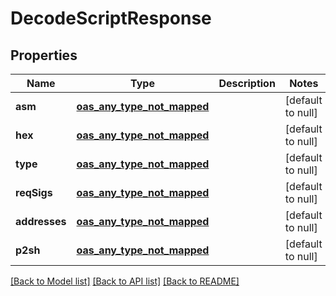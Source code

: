 # DecodeScriptResponse
## Properties

| Name | Type | Description | Notes |
|------------ | ------------- | ------------- | -------------|
| **asm** | [**oas_any_type_not_mapped**](.md) |  | [default to null] |
| **hex** | [**oas_any_type_not_mapped**](.md) |  | [default to null] |
| **type** | [**oas_any_type_not_mapped**](.md) |  | [default to null] |
| **reqSigs** | [**oas_any_type_not_mapped**](.md) |  | [default to null] |
| **addresses** | [**oas_any_type_not_mapped**](.md) |  | [default to null] |
| **p2sh** | [**oas_any_type_not_mapped**](.md) |  | [default to null] |

[[Back to Model list]](../README.md#documentation-for-models) [[Back to API list]](../README.md#documentation-for-api-endpoints) [[Back to README]](../README.md)

